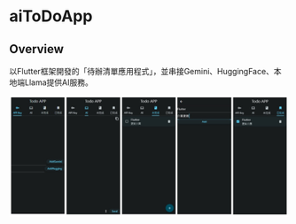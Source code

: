 # aiToDoApp
## Overview
以Flutter框架開發的「待辦清單應用程式」，並串接Gemini、HuggingFace、本地端Llama提供AI服務。


![image](/assets/ai_todo_app.jpg)
